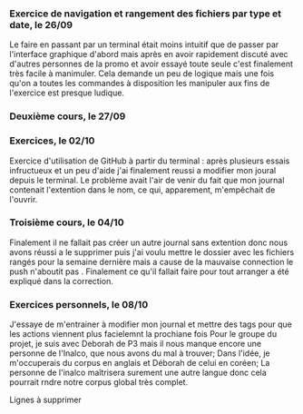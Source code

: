 
### Exercice de navigation et rangement des fichiers par type et date, le 26/09 
Le faire en passant par un terminal était moins intuitif que de passer par l'interface graphique d'abord mais après en avoir rapidement discuté avec d'autres personnes de la promo et avoir essayé toute seule c'est finalement très facile à manimuler. Cela demande un peu de logique mais une fois qu'on a toutes les commandes à disposition les manipuler aux fins de l'exercice est presque ludique.

### Deuxième cours, le 27/09

### Exercices, le 02/10 
Exercice d'utilisation de GitHub à partir du terminal : après plusieurs essais infructueux et un peu d'aide j'ai finalement reussi a modifier mon joural depuis le terminal. Le problème avait l'air de venir du fait que mon journal contenait l'extention dans le nom, ce  qui, apparement, m'empêchait de l'ouvrir.

### Troisième cours, le 04/10 
Finalement il ne fallait pas créer un autre journal sans extention donc nous avons réussi a le supprimer puis j'ai voulu mettre le dossier avec les fichiers rangés pour la semaine dernière mais a cause de la  mauvaise connection le push n'aboutit pas . Finalement ce qu'il fallait faire pour tout arranger a été expliqué dans la correction. 

### Exercices personnels, le 08/10
J'essaye de m'entrainer à modifier mon journal et mettre des tags pour que les actions viennent plus facielemnt la prochiane fois
Pour le groupe du projet, je suis avec Deborah de P3 mais il nous manque encore une personne de l'Inalco, que nous avons du mal à trouver; Dans l'idée, je m'occuperais du corpus en anglais et Déborah de celui en coréen; La personne de l'inalco maîtrisera surement une autre langue donc cela pourrait rndre notre corpus global très complet.

Lignes à supprimer
